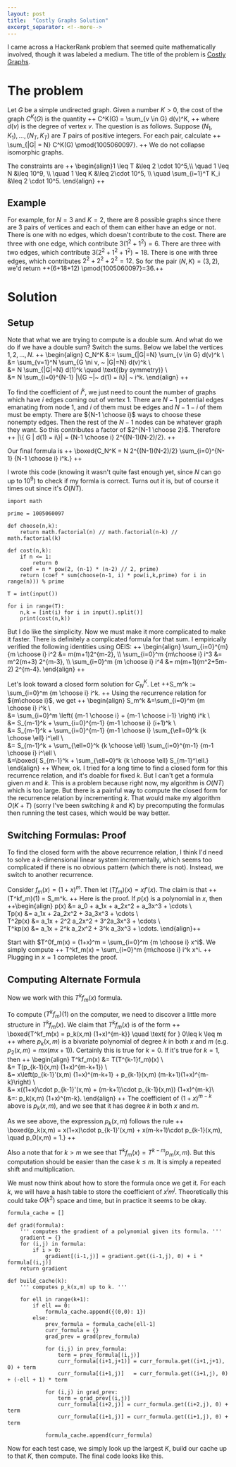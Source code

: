 ```yaml
---
layout: post
title:  "Costly Graphs Solution"
excerpt_separator: <!--more-->
---
```


I came across a HackerRank problem that seemed quite mathematically involved, though it was labeled a medium. The title of the problem is [Costly Graphs](https://www.hackerrank.com/challenges/costly-graphs/problem). 

<!--more-->

# The problem
Let $G$ be a simple undirected graph. Given a number $K>0$, the cost of the graph $C^K(G)$ is the quantity ++ C^K(G) = \sum_{v \in G} d(v)^K, ++ where $d(v)$ is the degree of vertex $v$. The question is as follows. Suppose $(N_1,K_1),\ldots, (N_T, K_T)$ are $T$ pairs of positive integers. For each pair, calculate ++ \sum_{|G| = N} C^K(G) \pmod{1005060097}. ++ We do not collapse isomorphic graphs.

The constraints are ++ \begin{align}1 \leq T &\leq 2 \cdot 10^5,\\\ \quad 1 \leq N &\leq 10^9, \\\ \quad 1 \leq K &\leq 2\cdot 10^5,  \\\ \quad \sum_{i=1}^T K_i &\leq 2 \cdot 10^5. \end{align} ++

## Example
For example, for $N=3$ and $K=2$, there are 8 possible graphs since there are 3 pairs of vertices and each of them can either have an edge or not. There is one with no edges, which doesn't contribute to the cost. There are three with one edge, which contribute $3(1^2+1^2)=6$. There are three with two edges, which contribute $3(2^2+1^2+1^2)=18$. There is one with three edges, which contributes $2^2+2^2+2^2 = 12$. So for the pair $(N,K)=(3,2)$, we'd return ++(6+18+12) \pmod{1005060097}=36.++

# Solution

## Setup

Note that what we are trying to compute is a double sum. And what do we do if we have a double sum? Switch the sums. Below we label the vertices $1,2,\ldots,N$. 
++ \begin{align} C_N^K &:= \sum_{|G|=N} \sum_{v \in G} d(v)^k \\\
    &= \sum_{v=1}^N \sum_{G \ni v, ~ |G|=N} d(v)^k \\\
    &= N \sum_{|G|=N} d(1)^k \quad \text{(by symmetry)} \\\
    &= N \sum_{i=0}^{N-1} |\\{G ~|~ d(1) = i\\}| ~ i^k. \end{align} ++

To find the coefficient of $i^k$, we just need to count the number of graphs which have $i$ edges coming out of vertex $1$. There are $N-1$ potential edges emanating from node $1$, and $i$ of them must be edges and $N-1-i$ of them must be empty. There are ${N-1 \choose i}$ ways to choose these nonempty edges. Then the rest of the $N-1$ nodes can be whatever graph they want. So this contributes a factor of $2^{N-1 \choose 2}$. Therefore 
++ |\\{ G | d(1) = i\\}| = {N-1 \choose i} 2^{(N-1)(N-2)/2}. ++

Our final formula is ++ \boxed{C_N^K = N 2^{(N-1)(N-2)/2} \sum_{i=0}^{N-1} {N-1 \choose i} i^k.} ++ 

I wrote this code (knowing it wasn't quite fast enough yet, since $N$ can go up to $10^9$) to check if my formla is correct. Turns out it is, but of course it times out since it's $O(NT)$.

```
import math

prime = 1005060097

def choose(n,k):
    return math.factorial(n) // math.factorial(n-k) // math.factorial(k)

def cost(n,k):
    if n <= 1:
        return 0
    coef = n * pow(2, (n-1) * (n-2) // 2, prime)
    return (coef * sum(choose(n-1, i) * pow(i,k,prime) for i in range(n))) % prime

T = int(input())

for i in range(T):
    n,k = [int(i) for i in input().split()]
    print(cost(n,k))
```

But I do like the simplicity. Now we must make it more complicated to make it faster. There is definitely a complicated formula for that sum. I empirically verified the following identities using OEIS:
++ \begin{align} \sum_{i=0}^{m} {m \choose i} i^2 &= m(m+1)2^{m-2}, \\\ \sum_{i=0}^m {m\choose i} i^3 &= m^2(m+3) 2^{m-3}, \\\ \sum_{i=0}^m {m \choose i} i^4 &= m(m+1)(m^2+5m-2) 2^{m-4}. \end{align} ++ 

Let's look toward a closed form solution for $C_N^K$. Let ++S_m^k := \sum_{i=0}^m {m \choose i} i^k. ++
Using the recurrence relation for ${m\choose i}$, we get
++ 
\begin{align}
    S_m^k &=\sum_{i=0}^m {m \choose i} i^k \\\
    &= \sum_{i=0}^m \left( {m-1 \choose i} + {m-1 \choose i-1} \right) i^k \\\
    &= S_{m-1}^k + \sum_{i=0}^{m-1} {m-1 \choose i} (i+1)^k \\\
    &= S_{m-1}^k + \sum_{i=0}^{m-1} {m-1 \choose i} \sum_{\ell=0}^k {k \choose \ell} i^\ell \\\
    &= S_{m-1}^k + \sum_{\ell=0}^k {k \choose \ell} \sum_{i=0}^{m-1} {m-1 \choose i} i^\ell \\\
    &=\boxed{ S_{m-1}^k + \sum_{\ell=0}^k {k \choose \ell} S_{m-1}^\ell.}
\end{align}
++
Whew, ok. I tried for a long time to find a closed form for this recurrence relation, and it's doable for fixed $k$. But I can't get a formula given $m$ and $k$. This is a problem because right now, my algorithm is $O(NT)$ which is too large. But there is a painful way to compute the closed form for the recurrence relation by incrementing $k$. That would make my algorithm $O(K+T)$ (sorry I've been switching $k$ and $K$) by precomputing the formulas then running the test cases, which would be way better.

## Switching Formulas: Proof

To find the closed form with the above recurrence relation, I think I'd need to solve a $k$-dimensional linear system incrementally, which seems too complicated if there is no obvious pattern (which there is not). Instead, we switch to another recurrence.

Consider $f_m(x) = (1+x)^m$. Then let $(Tf_m)(x) = x f'(x)$. The claim is that ++ (T^kf_m)(1) = S_m^k. ++ Here is the proof. If $p(x)$ is a polynomial in $x$, then
++\begin{align}
    p(x) &= a_0 + a_1x + a_2x^2 + a_3x^3 + \cdots \\\
    Tp(x) &= a_1x + 2a_2x^2 + 3a_3x^3 + \cdots \\\
    T^2p(x) &= a_1x + 2^2 a_2x^2 + 3^2a_3x^3 + \cdots \\\
    T^kp(x) &= a_1x + 2^k a_2x^2 + 3^k a_3x^3 + \cdots.
\end{align}++

Start with $T^0f_m(x) = (1+x)^m = \sum_{i=0}^m {m \choose i} x^i$. We simply compute
++ T^kf_m(x) = \sum_{i=0}^m {m\choose i} i^k x^i. ++ Plugging in $x=1$ completes the proof.

## Computing Alternate Formula

Now we work with this $T^kf_m(x)$ formula. 

To compute $(T^kf_m)(1)$ on the computer, we need to discover a little more structure in $T^kf_m(x)$. We claim that $T^kf_m(x)$ is of the form ++ \boxed{T^kf_m(x) = p_k(x,m) (1+x)^{m-k}} \quad \text{ for } 0\leq k \leq m ++ where $p_k(x,m)$ is a bivariate polynomial of degree $k$ in both $x$ and $m$ (e.g. $p_2(x,m) = mx(mx+1)$). Certainly this is true for $k=0$. If it's true for $k=1$, then 
++ \begin{align}
    T^kf_m(x) &= T(T^{k-1}f_m)(x) \\\
    &= T(p_{k-1}(x,m) (1+x)^{m-k+1}) \\\
    &= x\left(p_{k-1}'(x,m) (1+x)^{m-k+1} + p_{k-1}(x,m) (m-k+1)(1+x)^{m-k}\right) \\\
    &= x((1+x)\cdot p_{k-1}'(x,m) + (m-k+1)\cdot p_{k-1}(x,m)) (1+x)^{m-k}\\\
    &=: p_k(x,m) (1+x)^{m-k}.
\end{align} ++
The coefficient of $(1+x)^{m-k}$ above is $p_k(x,m)$, and we see that it has degree $k$ in both $x$ and $m$. 

As we see above, the expression $p_k(x,m)$ follows the rule ++ \boxed{p_k(x,m) = x(1+x)\cdot p_{k-1}'(x,m) + x(m-k+1)\cdot p_{k-1}(x,m), \quad p_0(x,m) = 1.} ++ 

Also a note that for $k> m$ we see that $T^kf_m(x) = T^{k-m} p_m(x,m)$. But this computation should be easier than the case $k\leq m$. It is simply a repeated shift and multiplication.

We must now think about how to store the formula once we get it. For each $k$, we will have a hash table to store the coefficient of $x^im^j$. Theoretically this could take $O(k^2)$ space and time, but in practice it seems to be okay.

```
formula_cache = []

def grad(formula):
    ''' computes the gradient of a polynomial given its formula. '''
    gradient = {}
    for (i,j) in formula:
        if i > 0:
            gradient[(i-1,j)] = gradient.get((i-1,j), 0) + i * formula[(i,j)]
    return gradient

def build_cache(k):
    ''' computes p_k(x,m) up to k. '''

    for ell in range(k+1):
        if ell == 0: 
            formula_cache.append({(0,0): 1})
        else:
            prev_formula = formula_cache[ell-1]
            curr_formula = {}
            grad_prev = grad(prev_formula)

            for (i,j) in prev_formula:
                term = prev_formula[(i,j)]
                curr_formula[(i+1,j+1)] = curr_formula.get((i+1,j+1), 0) + term
                curr_formula[(i+1,j)]   = curr_formula.get((i+1,j), 0)   + (-ell + 1) * term
            
            for (i,j) in grad_prev:
                term = grad_prev[(i,j)]
                curr_formula[(i+2,j)] = curr_formula.get((i+2,j), 0) + term
                curr_formula[(i+1,j)] = curr_formula.get((i+1,j), 0) + term

            formula_cache.append(curr_formula)
```

Now for each test case, we simply look up the largest $K$, build our cache up to that $K$, then compute. The final code looks like this.
```

```




